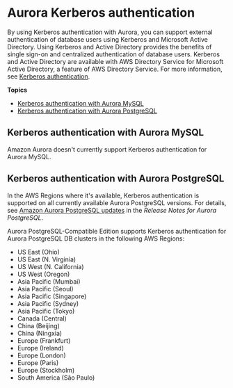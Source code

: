 # Aurora Kerberos authentication<a name="Concepts.Aurora_Fea_Regions_DB-eng.Feature.KerberosAuthentication"></a>

By using Kerberos authentication with Aurora, you can support external authentication of database users using Kerberos and Microsoft Active Directory\. Using Kerberos and Active Directory provides the benefits of single sign\-on and centralized authentication of database users\. Kerberos and Active Directory are available with AWS Directory Service for Microsoft Active Directory, a feature of AWS Directory Service\. For more information, see [Kerberos authentication](database-authentication.md#kerberos-authentication)\.

**Topics**
+ [Kerberos authentication with Aurora MySQL](#Concepts.Aurora_Fea_Regions_DB-eng.Feature.KerberosAuthentication.ams)
+ [Kerberos authentication with Aurora PostgreSQL](#Concepts.Aurora_Fea_Regions_DB-eng.Feature.KerberosAuthentication.apg)

## Kerberos authentication with Aurora MySQL<a name="Concepts.Aurora_Fea_Regions_DB-eng.Feature.KerberosAuthentication.ams"></a>

Amazon Aurora doesn't currently support Kerberos authentication for Aurora MySQL\.

## Kerberos authentication with Aurora PostgreSQL<a name="Concepts.Aurora_Fea_Regions_DB-eng.Feature.KerberosAuthentication.apg"></a>

In the AWS Regions where it's available, Kerberos authentication is supported on all currently available Aurora PostgreSQL versions\. For details, see [Amazon Aurora PostgreSQL updates](https://docs.aws.amazon.com/AmazonRDS/latest/AuroraPostgreSQLReleaseNotes/AuroraPostgreSQL.Updates.html) in the *Release Notes for Aurora PostgreSQL*\. 

Aurora PostgreSQL\-Compatible Edition supports Kerberos authentication for Aurora PostgreSQL DB clusters in the following AWS Regions:
+ US East \(Ohio\)
+ US East \(N\. Virginia\)
+ US West \(N\. California\)
+ US West \(Oregon\)
+ Asia Pacific \(Mumbai\)
+ Asia Pacific \(Seoul\)
+ Asia Pacific \(Singapore\)
+ Asia Pacific \(Sydney\)
+ Asia Pacific \(Tokyo\)
+ Canada \(Central\)
+ China \(Beijing\)
+ China \(Ningxia\)
+ Europe \(Frankfurt\)
+ Europe \(Ireland\)
+ Europe \(London\)
+ Europe \(Paris\)
+ Europe \(Stockholm\)
+ South America \(São Paulo\)